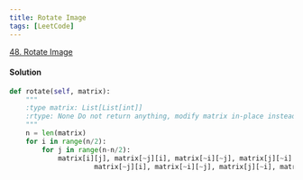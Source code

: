 ```yaml
---
title: Rotate Image
tags: [LeetCode]
---
```


[48. Rotate Image](https://leetcode.com/problems/rotate-image/)
#### Solution  
```python
def rotate(self, matrix):
    """
    :type matrix: List[List[int]]
    :rtype: None Do not return anything, modify matrix in-place instead.
    """
    n = len(matrix)
    for i in range(n/2):
        for j in range(n-n/2):
            matrix[i][j], matrix[~j][i], matrix[~i][~j], matrix[j][~i] = \
                     matrix[~j][i], matrix[~i][~j], matrix[j][~i], matrix[i][j]
```